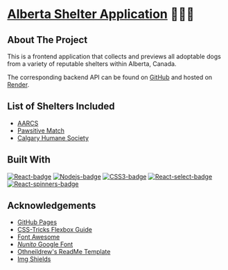 # [Alberta Shelter Application](https://caramcg.github.io/abshelterapp/) 🐶🐾🍁


## About The Project

This is a frontend application that collects and previews all adoptable dogs from a variety of reputable shelters within Alberta, Canada. 

The corresponding backend API can be found on [GitHub](https://github.com/caraMcG/CalgaryShelterAPI) and hosted on [Render](https://abshelterapi.onrender.com/).

## List of Shelters Included

* [AARCS](https://aarcs.ca/)
* [Pawsitive Match](https://pawsitivematch.org/)
* [Calgary Humane Society](https://www.calgaryhumane.ca/)

## Built With

[![React-badge]][React-url]
[![Nodejs-badge]][Nodejs-url]
[![CSS3-badge]][CSS3-url]
[![React-select-badge]][React-select-url]
[![React-spinners-badge]][React-spinners-url]

<!-- WRITE USAGE GUIDE HERE -->

## Acknowledgements 

* [GitHub Pages](https://pages.github.com)
* [CSS-Tricks Flexbox Guide](https://css-tricks.com/snippets/css/a-guide-to-flexbox/#aa-flexbox-properties)
* [Font Awesome](https://fontawesome.com)
* [*Nunito* Google Font](https://fonts.google.com/specimen/Nunito)
* [Othneildrew's ReadMe Template](https://github.com/othneildrew/Best-README-Template)
* [Img Shields](https://shields.io)

<!-- MARKDOWN LINKS & IMAGES -->
<!-- https://www.markdownguide.org/basic-syntax/#reference-style-links -->
[React-badge]: https://img.shields.io/badge/React-20232A?style=for-the-badge&logo=react&logoColor=61DAFB
[React-url]: https://reactjs.org/
[Nodejs-badge]: https://img.shields.io/badge/Node.js-20232A?style=for-the-badge&logo=nodedotjs&logoColor=339933
[Nodejs-url]: https://nodejs.org/
[CSS3-badge]: https://img.shields.io/badge/CSS3-20232A?style=for-the-badge&logo=css3&logoColor=1572B6
[CSS3-url]: https://www.w3.org/TR/css-2023/
[React-select-badge]: https://img.shields.io/badge/react--select-20232A?style=for-the-badge&logo=npm&logoColor=CB3837
[React-select-url]: https://www.npmjs.com/package/react-select
[React-spinners-badge]: https://img.shields.io/badge/react--spinners-20232A?style=for-the-badge&logo=npm&logoColor=CB3837
[React-spinners-url]: https://www.npmjs.com/package/react-spinners
